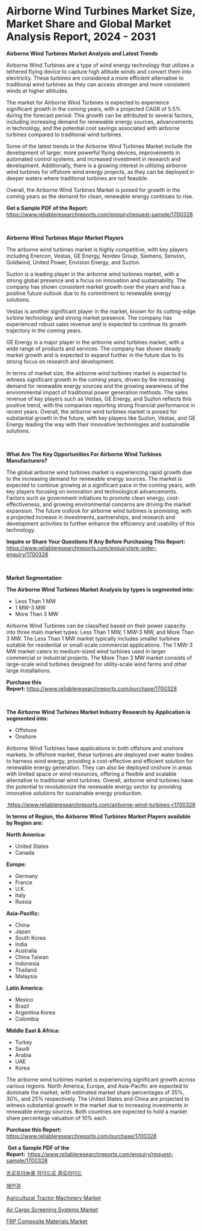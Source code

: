 <p><h1>Airborne Wind Turbines Market Size, Market Share and Global Market Analysis Report, 2024 - 2031</h1></p><p><strong>Airborne Wind Turbines Market Analysis and Latest Trends</strong></p>
<p><p>Airborne Wind Turbines are a type of wind energy technology that utilizes a tethered flying device to capture high altitude winds and convert them into electricity. These turbines are considered a more efficient alternative to traditional wind turbines as they can access stronger and more consistent winds at higher altitudes.</p><p>The market for Airborne Wind Turbines is expected to experience significant growth in the coming years, with a projected CAGR of 5.5% during the forecast period. This growth can be attributed to several factors, including increasing demand for renewable energy sources, advancements in technology, and the potential cost savings associated with airborne turbines compared to traditional wind turbines.</p><p>Some of the latest trends in the Airborne Wind Turbines Market include the development of larger, more powerful flying devices, improvements in automated control systems, and increased investment in research and development. Additionally, there is a growing interest in utilizing airborne wind turbines for offshore wind energy projects, as they can be deployed in deeper waters where traditional turbines are not feasible.</p><p>Overall, the Airborne Wind Turbines Market is poised for growth in the coming years as the demand for clean, renewable energy continues to rise.</p></p>
<p><strong>Get a Sample PDF of the Report:&nbsp;</strong> <a href="https://www.reliableresearchreports.com/enquiry/request-sample/1700328">https://www.reliableresearchreports.com/enquiry/request-sample/1700328</a></p>
<p>&nbsp;</p>
<p><strong>Airborne Wind Turbines Major Market Players</strong></p>
<p><p>The airborne wind turbines market is highly competitive, with key players including Enercon, Vestas, GE Energy, Nordex Group, Siemens, Senvion, Goldwind, United Power, Envision Energy, and Suzlon.</p><p>Suzlon is a leading player in the airborne wind turbines market, with a strong global presence and a focus on innovation and sustainability. The company has shown consistent market growth over the years and has a positive future outlook due to its commitment to renewable energy solutions.</p><p>Vestas is another significant player in the market, known for its cutting-edge turbine technology and strong market presence. The company has experienced robust sales revenue and is expected to continue its growth trajectory in the coming years.</p><p>GE Energy is a major player in the airborne wind turbines market, with a wide range of products and services. The company has shown steady market growth and is expected to expand further in the future due to its strong focus on research and development.</p><p>In terms of market size, the airborne wind turbines market is expected to witness significant growth in the coming years, driven by the increasing demand for renewable energy sources and the growing awareness of the environmental impact of traditional power generation methods. The sales revenue of key players such as Vestas, GE Energy, and Suzlon reflects this positive trend, with the companies reporting strong financial performance in recent years. Overall, the airborne wind turbines market is poised for substantial growth in the future, with key players like Suzlon, Vestas, and GE Energy leading the way with their innovative technologies and sustainable solutions.</p></p>
<p>&nbsp;</p>
<p><strong>What Are The Key Opportunities For Airborne Wind Turbines Manufacturers?</strong></p>
<p><p>The global airborne wind turbines market is experiencing rapid growth due to the increasing demand for renewable energy sources. The market is expected to continue growing at a significant pace in the coming years, with key players focusing on innovation and technological advancements. Factors such as government initiatives to promote clean energy, cost-effectiveness, and growing environmental concerns are driving the market expansion. The future outlook for airborne wind turbines is promising, with a projected increase in investments, partnerships, and research and development activities to further enhance the efficiency and usability of this technology.</p></p>
<p><strong>Inquire or Share Your Questions If Any Before Purchasing This Report:</strong> <a href="https://www.reliableresearchreports.com/enquiry/pre-order-enquiry/1700328">https://www.reliableresearchreports.com/enquiry/pre-order-enquiry/1700328</a></p>
<p>&nbsp;</p>
<p><strong>Market Segmentation</strong></p>
<p><strong>The Airborne Wind Turbines Market Analysis by types is segmented into:</strong></p>
<p><ul><li>Less Than 1 MW</li><li>1 MW-3 MW</li><li>More Than 3 MW</li></ul></p>
<p><p>Airborne Wind Turbines can be classified based on their power capacity into three main market types: Less Than 1 MW, 1 MW-3 MW, and More Than 3 MW. The Less Than 1 MW market typically includes smaller turbines suitable for residential or small-scale commercial applications. The 1 MW-3 MW market caters to medium-sized wind turbines used in larger commercial or industrial projects. The More Than 3 MW market consists of large-scale wind turbines designed for utility-scale wind farms and other large installations.</p></p>
<p><strong>Purchase this Report:&nbsp;</strong><a href="https://www.reliableresearchreports.com/purchase/1700328">https://www.reliableresearchreports.com/purchase/1700328</a></p>
<p>&nbsp;</p>
<p><strong>The Airborne Wind Turbines Market Industry Research by Application is segmented into:</strong></p>
<p><ul><li>Offshore</li><li>Onshore</li></ul></p>
<p><p>Airborne Wind Turbines have applications in both offshore and onshore markets. In offshore market, these turbines are deployed over water bodies to harness wind energy, providing a cost-effective and efficient solution for renewable energy generation. They can also be deployed onshore in areas with limited space or wind resources, offering a flexible and scalable alternative to traditional wind turbines. Overall, airborne wind turbines have the potential to revolutionize the renewable energy sector by providing innovative solutions for sustainable energy production.</p></p>
<p><a href="https://www.reliableresearchreports.com/airborne-wind-turbines-r1700328">&nbsp;https://www.reliableresearchreports.com/airborne-wind-turbines-r1700328</a></p>
<p><strong>In terms of Region, the Airborne Wind Turbines Market Players available by Region are:</strong></p>
<p>
    <p> <strong> North America: </strong>
        <ul>
            <li>United States</li>
            <li>Canada</li>
        </ul>
        </p> 
    <p> <strong> Europe: </strong>
        <ul>
            <li>Germany</li>
            <li>France</li>
            <li>U.K.</li>
            <li>Italy</li>
            <li>Russia</li>
        </ul>
        </p> 
    <p> <strong> Asia-Pacific: </strong>
        <ul>
            <li>China</li>
            <li>Japan</li>
            <li>South Korea</li>
            <li>India</li>
            <li>Australia</li>
            <li>China Taiwan</li>
            <li>Indonesia</li>
            <li>Thailand</li>
            <li>Malaysia</li>
        </ul>
        </p> 
    <p> <strong> Latin America: </strong>
        <ul>
            <li>Mexico</li>
            <li>Brazil</li>
            <li>Argentina Korea</li>
            <li>Colombia</li>
        </ul>
        </p> 
    <p> <strong> Middle East & Africa: </strong>
        <ul>
            <li>Turkey</li>
            <li>Saudi</li>
            <li>Arabia</li>
            <li>UAE</li>
            <li>Korea</li>
        </ul>
    </p>
    </p>
<p><p>The airborne wind turbines market is experiencing significant growth across various regions. North America, Europe, and Asia-Pacific are expected to dominate the market, with estimated market share percentages of 35%, 30%, and 25% respectively. The United States and China are projected to witness substantial growth in the market due to increasing investments in renewable energy sources. Both countries are expected to hold a market share percentage valuation of 10% each.</p></p>
<p><strong>Purchase this Report: </strong><a href="https://www.reliableresearchreports.com/purchase/1700328">https://www.reliableresearchreports.com/purchase/1700328</a></p>
<p>&nbsp;<strong>Get a Sample PDF of the Report:&nbsp;&nbsp;</strong><a href="https://www.reliableresearchreports.com/enquiry/request-sample/1700328">https://www.reliableresearchreports.com/enquiry/request-sample/1700328</a></p>
<p><strong></strong></p>
<p><p><a href="https://github.com/PercyHagernes9778/Market-Research-Report-List-1/blob/main/806767019904.md">프로프라놀롤 하이드로 클로라이드</a></p><p><a href="https://github.com/rsg307664904/Market-Research-Report-List-1/blob/main/245411119903.md">헤만걸</a></p><p><a href="https://github.com/josesg55/Market-Research-Report-List-2/blob/main/agricultural-tractor-machinery-market.md">Agricultural Tractor Machinery Market</a></p><p><a href="https://github.com/mancsybtousav/Market-Research-Report-List-2/blob/main/air-cargo-screening-systems-market.md">Air Cargo Screening Systems Market</a></p><p><a href="https://issuu.com/reportprime-2/docs/frp-composite-materials-market-size-2030.pptx">FRP Composite Materials Market</a></p></p>